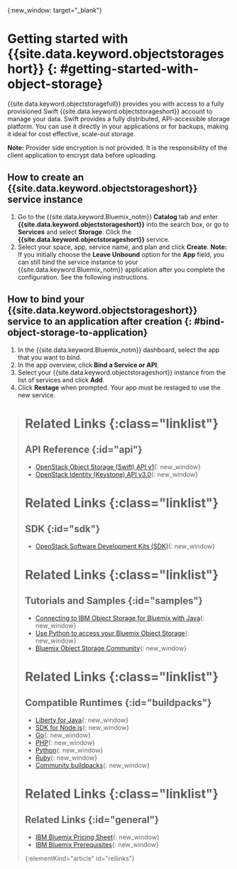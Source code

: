 {:new_window: target="_blank"}

# Getting started with {{site.data.keyword.objectstorageshort}}  {: #getting-started-with-object-storage} 

{{site.data.keyword.objectstoragefull}} provides you with access to a fully provisioned Swift {{site.data.keyword.objectstorageshort}} account to manage your data. Swift provides a fully distributed, API-accessible storage platform. You can use it directly in your applications or for backups, making it ideal for cost effective, scale-out storage.


**Note:** Provider side encryption is not provided. It is the responsibility of the client application to encrypt data before uploading.






## How to create an {{site.data.keyword.objectstorageshort}} service instance
1.	Go to the {{site.data.keyword.Bluemix_notm}} **Catalog** tab and enter **{{site.data.keyword.objectstorageshort}}** into the search box, or go to **Services** and select **Storage**. Click the **{{site.data.keyword.objectstorageshort}}** service. 
2.	Select your space, app, service name, and plan and click **Create**. 
**Note:** If you initially choose the **Leave Unbound** option for the **App** field, you can still bind the service instance to your {{site.data.keyword.Bluemix_notm}} application after you complete the configuration. See the following instructions.



## How to bind your {{site.data.keyword.objectstorageshort}} service to an application after creation {: #bind-object-storage-to-application} 
1.	In the {{site.data.keyword.Bluemix_notm}} dashboard, select the app that you want to bind.
2.	In the app overview, click **Bind a Service or API**.
3.	Select your {{site.data.keyword.objectstorageshort}} instance from the list of services and click **Add**.
4.	Click **Restage** when prompted. Your app must be restaged to use the new service.


># Related Links {:class="linklist"}
>## API Reference {:id="api"}
>* [OpenStack Object Storage (Swift) API v1](http://developer.openstack.org/api-ref-objectstorage-v1.html){: new_window}
>* [OpenStack Identity (Keystone) API v3.0](http://developer.openstack.org/api-ref-identity-v3.html){: new_window}
>
># Related Links {:class="linklist"}
>## SDK {:id="sdk"}
>* [OpenStack Software Development Kits (SDK)](https://wiki.openstack.org/wiki/SDKs){: new_window}
>
># Related Links {:class="linklist"}
>## Tutorials and Samples {:id="samples"}
>* [Connecting to IBM Object Storage for Bluemix with Java](https://developer.ibm.com/recipes/tutorials/connecting-to-ibm-object-storage-for-bluemix-with-java/){: new_window}
>* [Use Python to access your Bluemix Object Storage](https://developer.ibm.com/recipes/tutorials/use-python-to-access-your-bluemix-object-storage/){: new_window}
>* [Bluemix Object Storage Community](https://www.ibm.com/developerworks/community/groups/service/html/communityoverview?communityUuid=1b48459f-4091-43cb-bca4-37863606d989){: new_window}
>
># Related Links {:class="linklist"}
>## Compatible Runtimes {:id="buildpacks"}
>* [Liberty for Java](https://www.ng.bluemix.net/docs/runtimes/liberty/index.html){: new_window}
>* [SDK for Node.js](https://www.ng.bluemix.net/docs/runtimes/nodejs/index.html){: new_window}
>* [Go](https://www.ng.bluemix.net/docs/runtimes/go/index.html){: new_window}
>* [PHP](https://www.ng.bluemix.net/docs/runtimes/php/index.html){: new_window}
>* [Python](https://www.ng.bluemix.net/docs/runtimes/python/index.html){: new_window}
>* [Ruby](https://www.ng.bluemix.net/docs/runtimes/ruby/index.html){: new_window}
>* [Community buildpacks](https://www.ng.bluemix.net/docs/starters/byob.html){: new_window}
>
># Related Links {:class="linklist"}
>## Related Links {:id="general"}
>* [IBM Bluemix Pricing Sheet](https://www.ng.bluemix.net/#/pricing){: new_window}
>* [IBM Bluemix Prerequisites](https://developer.ibm.com/bluemix/support/#prereqs){: new_window}
>
>{:elementKind="article" id="rellinks"}
